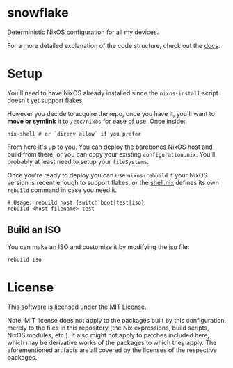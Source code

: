 # snowflake

Deterministic NixOS configuration for all my devices.

For a more detailed explanation of the code structure, check out the
[docs](./DOC.md).

# Setup

You'll need to have NixOS already installed since the `nixos-install` script
doesn't yet support flakes.

However you decide to acquire the repo, once you have it, you'll want to __move
or symlink__ it to `/etc/nixos` for ease of use. Once inside:

```
nix-shell # or `direnv allow` if you prefer
```

From here it's up to you. You can deploy the barebones [NixOS](./hosts/NixOS.nix)
host and build from there, or you can copy your existing `configuration.nix`.
You'll probably at least need to setup your `fileSystems`.

Once you're ready to deploy you can use `nixos-rebuild` if your NixOS version
is recent enough to support flakes, _or_ the [shell.nix](./shell.nix) defines
its own `rebuild` command in case you need it.

```
# Usage: rebuild host {switch|boot|test|iso}
rebuild <host-filename> test
```

## Build an ISO

You can make an ISO and customize it by modifying the [iso](./hosts/iso.nix)
file:

```sh
rebuild iso
```

# License

This software is licensed under the [MIT License](COPYING).

Note: MIT license does not apply to the packages built by this configuration,
merely to the files in this repository (the Nix expressions, build
scripts, NixOS modules, etc.). It also might not apply to patches
included here, which may be derivative works of the packages to
which they apply. The aforementioned artifacts are all covered by the
licenses of the respective packages.

[direnv]: https://direnv.net
[home-manager]: https://github.com/rycee/home-manager
[nixFlakes]: https://github.com/NixOS/nixpkgs/blob/master/pkgs/tools/package-management/nix/default.nix#L211
[NixOS]: https://nixos.org
[nixpkgs]: https://github.com/NixOS/nixpkgs
[nur]: https://github.com/nix-community/NUR
[wiki]: https://nixos.wiki/wiki/Flakes
